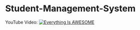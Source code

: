 # Student-Management-System












YouTube Video:
  [![Everything Is AWESOME](https://i9.ytimg.com/vi_webp/nFaZxqBr0ao/mqdefault.webp?v=614cedf5&sqp=CKjas4oG&rs=AOn4CLCmyWtiw28WmbcAaRWNIpFO1wGibw)](https://youtu.be/nFaZxqBr0ao "Everything Is AWESOME")
